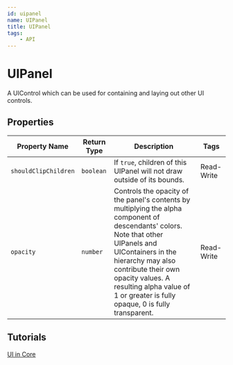 ```yaml
---
id: uipanel
name: UIPanel
title: UIPanel
tags:
    - API
---
```


# UIPanel

A UIControl which can be used for containing and laying out other UI controls.

## Properties

| Property Name | Return Type | Description | Tags |
| -------- | ----------- | ----------- | ---- |
| `shouldClipChildren` | `boolean` | If `true`, children of this UIPanel will not draw outside of its bounds. | Read-Write |
| `opacity` | `number` | Controls the opacity of the panel's contents by multiplying the alpha component of descendants' colors. Note that other UIPanels and UIContainers in the hierarchy may also contribute their own opacity values. A resulting alpha value of 1 or greater is fully opaque, 0 is fully transparent. | Read-Write |

## Tutorials

[UI in Core](../tutorials/ui_reference.md)

